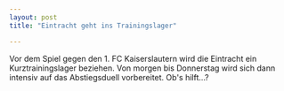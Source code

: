```yaml
---
layout: post
title: "Eintracht geht ins Trainingslager"

---
```


Vor dem Spiel gegen den 1. FC Kaiserslautern wird die Eintracht ein Kurztrainingslager beziehen. Von morgen bis Donnerstag wird sich dann intensiv auf das Abstiegsduell vorbereitet. Ob's hilft...?


